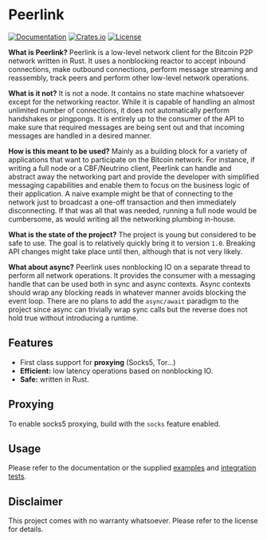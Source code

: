 # Peerlink

[![Documentation](https://img.shields.io/docsrs/peerlink)](https://docs.rs/peerlink/latest/peerlink/)
[![Crates.io](https://img.shields.io/crates/v/peerlink.svg)](https://crates.io/crates/peerlink)
[![License](https://img.shields.io/crates/l/peerlink.svg)](https://github.com/alfred-hodler/peerlink/blob/master/LICENSE)

**What is Peerlink?** Peerlink is a low-level network client for the Bitcoin P2P network written in Rust. It uses a nonblocking reactor to accept inbound connections, make outbound connections, perform message streaming and reassembly, track peers and perform other low-level network operations.

**What is it not?** It is not a node. It contains no state machine whatsoever except for the networking reactor. While it is capable of handling an almost unlimited number of connections, it does not automatically perform handshakes or pingpongs. It is entirely up to the consumer of the API to make sure that required messages are being sent out and that incoming messages are handled in a desired manner.

**How is this meant to be used?** Mainly as a building block for a variety of applications that want to participate on the Bitcoin network. For instance, if writing a full node or a CBF/Neutrino client, Peerlink can handle and abstract away the networking part and provide the developer with simplified messaging capabilities and enable them to focus on the business logic of their application. A naive example might be that of connecting to the network just to broadcast a one-off transaction and then immediately disconnecting. If that was all that was needed, running a full node would be cumbersome, as would writing all the networking plumbing in-house.

**What is the state of the project?** The project is young but considered to be safe to use. The goal is to relatively quickly bring it to version `1.0`. Breaking API changes might take place until then, although that is not very likely.

**What about async?** Peerlink uses nonblocking IO on a separate thread to perform all network operations. It provides the consumer with a messaging handle that can be used both in sync and async contexts. Async contexts should wrap any blocking reads in whatever manner avoids blocking the event loop. There are no plans to add the `async/await` paradigm to the project since async can trivially wrap sync calls but the reverse does not hold true without introducing a runtime.

## Features

- First class support for **proxying** (Socks5, Tor...)
- **Efficient:** low latency operations based on nonblocking IO.
- **Safe:** written in Rust.

## Proxying

To enable socks5 proxying, build with the `socks` feature enabled.

## Usage

Please refer to the documentation or the supplied [examples](examples) and [integration tests](tests).

## Disclaimer

This project comes with no warranty whatsoever. Please refer to the license for details.

